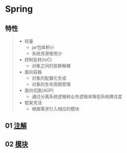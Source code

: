 # Spring

## 特性
> - 轻量
>   - jar包体积小
>   - 系统资源使用少
> - 控制反转(IoC)
>   - 对象之间的依赖解耦
> - 面向容器
>   - 对象的配置化生成
>   - 对象的生命周期管理
> - 面向切面(AOP)
>   - 通过分离系统逻辑和业务逻辑来降低系统耦合度
> - 框架灵活
>   - 根据需求引入相应的模块

## 01 [注解](01.annotation%2FREADME.md)
## 02 [模块](02.module%2FREADME.md)





